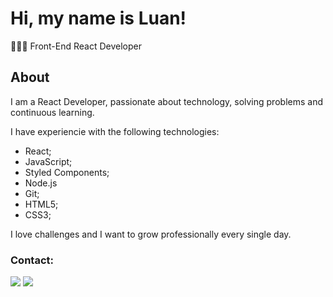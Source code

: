 # Hi, my name is Luan!

👨🏻‍💻 Front-End React Developer

## About
I am a React Developer, passionate about technology, solving problems and continuous learning.

I have experiencie with the following technologies:
- React;
- JavaScript;
- Styled Components;
- Node.js
- Git;
- HTML5;
- CSS3;

I love challenges and I want to grow professionally every single day.

### Contact:
<div> 
  <a href = "mailto:contatoluanc.lopes@gmail.com"><img src="https://img.shields.io/badge/-Gmail-%23333?style=for-the-badge&logo=gmail&logoColor=white" target="_blank"></a>
  <a href="https://www.linkedin.com/in/luanc-lopes/" target="_blank"><img src="https://img.shields.io/badge/-LinkedIn-%230077B5?style=for-the-badge&logo=linkedin&logoColor=white" target="_blank"></a> 
 </div>
 <br> <br>
<div>
